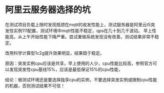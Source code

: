 # 阿里云服务器选择的坑

####
在测试项目负载上限时发现瓶颈在mqtt的收发性能上，测试服务器是阿里云t5突发性实例111配置，测试环境中mqtt性能不稳定，qps在几十到几千波动。
早上性能高，从上午开始性能下降严重。尝试重做系统发现没有改善。测试结果非常不稳定。

改用科学计算型1c2g提升效果明显，结果趋于稳定。

原因：突发实例cpu应该是共享，早上使用的人少，cpu性能比较高，参照官方可以发现突发性cpu基线15%，应该是最低保证15%的cpu性能，

结论：做测试环境还是要选择独享cpu的实例，不要选择突发实例或限制cpu性能的机器，否则测试结果不可信！